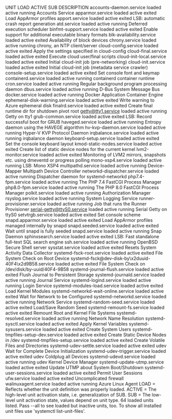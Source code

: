 
UNIT LOAD ACTIVE SUB DESCRIPTION accounts-daemon.service loaded active running Accounts Service apparmor.service loaded active exited Load AppArmor profiles apport.service loaded active exited LSB: automatic crash report generation atd.service loaded active running Deferred execution scheduler binfmt-support.service loaded active exited Enable support for additional executable binary formats blk-availability.service loaded active exited Availability of block devices chrony.service loaded active running chrony, an NTP client/server cloud-config.service loaded active exited Apply the settings specified in cloud-config cloud-final.service loaded active exited Execute cloud user/final scripts cloud-init-local.service loaded active exited Initial cloud-init job (pre-networking) cloud-init.service loaded active exited Initial cloud-init job (metadata service crawler) console-setup.service loaded active exited Set console font and keymap containerd.service loaded active running containerd container runtime cron.service loaded active running Regular background program processing daemon dbus.service loaded active running D-Bus System Message Bus docker.service loaded active running Docker Application Container Engine ephemeral-disk-warning.service loaded active exited Write warning to Azure ephemeral disk finalrd.service loaded active exited Create final runtime dir for shutdown pivot root getty@tty1.service loaded active running Getty on tty1 grub-common.service loaded active exited LSB: Record successful boot for GRUB haveged.service loaded active running Entropy daemon using the HAVEGE algorithm hv-kvp-daemon.service loaded active running Hyper-V KVP Protocol Daemon irqbalance.service loaded active running irqbalance daemon keyboard-setup.service loaded active exited Set the console keyboard layout kmod-static-nodes.service loaded active exited Create list of static device nodes for the current kernel lvm2-monitor.service loaded active exited Monitoring of LVM2 mirrors, snapshots etc. using dmeventd or progress polling mono-xsp4.service loaded active running LSB: Mono XSP4 multipathd.service loaded active running Device-Mapper Multipath Device Controller networkd-dispatcher.service loaded active running Dispatcher daemon for systemd-networkd php7.4-fpm.service loaded active running The PHP 7.4 FastCGI Process Manager php8.0-fpm.service loaded active running The PHP 8.0 FastCGI Process Manager polkit.service loaded active running Authorization Manager rsyslog.service loaded active running System Logging Service runner-provisioner.service loaded active running Job that runs the Runner Provisioner serial-getty@ttyS0.service loaded active running Serial Getty on ttyS0 setvtrgb.service loaded active exited Set console scheme snapd.apparmor.service loaded active exited Load AppArmor profiles managed internally by snapd snapd.seeded.service loaded active exited Wait until snapd is fully seeded snapd.service loaded active running Snap Daemon sphinxsearch.service loaded active exited LSB: Fast standalone full-text SQL search engine ssh.service loaded active running OpenBSD Secure Shell server sysstat.service loaded active exited Resets System Activity Data Collector systemd-fsck-root.service loaded active exited File System Check on Root Device systemd-fsck@dev-disk-by\x2duuid-40F4\x2d9B58.service loaded active exited File System Check on /dev/disk/by-uuid/40F4-9B58 systemd-journal-flush.service loaded active exited Flush Journal to Persistent Storage systemd-journald.service loaded active running Journal Service systemd-logind.service loaded active running Login Service systemd-modules-load.service loaded active exited Load Kernel Modules systemd-networkd-wait-online.service loaded active exited Wait for Network to be Configured systemd-networkd.service loaded active running Network Service systemd-random-seed.service loaded active exited Load/Save Random Seed systemd-remount-fs.service loaded active exited Remount Root and Kernel File Systems systemd-resolved.service loaded active running Network Name Resolution systemd-sysctl.service loaded active exited Apply Kernel Variables systemd-sysusers.service loaded active exited Create System Users systemd-tmpfiles-setup-dev.service loaded active exited Create Static Device Nodes in /dev systemd-tmpfiles-setup.service loaded active exited Create Volatile Files and Directories systemd-udev-settle.service loaded active exited udev Wait for Complete Device Initialization systemd-udev-trigger.service loaded active exited udev Coldplug all Devices systemd-udevd.service loaded active running udev Kernel Device Manager systemd-update-utmp.service loaded active exited Update UTMP about System Boot/Shutdown systemd-user-sessions.service loaded active exited Permit User Sessions ufw.service loaded active exited Uncomplicated firewall walinuxagent.service loaded active running Azure Linux Agent LOAD = Reflects whether the unit definition was properly loaded. ACTIVE = The high-level unit activation state, i.e. generalization of SUB. SUB = The low-level unit activation state, values depend on unit type. 64 loaded units listed. Pass --all to see loaded but inactive units, too. To show all installed unit files use 'systemctl list-unit-files'.


